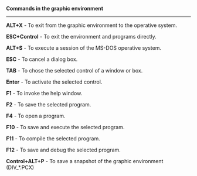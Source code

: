 **Commands in the graphic environment**

---------------------------------------


**ALT+X**         - To exit from the graphic environment to the operative system.

**ESC+Control**   - To exit the environment and programs directly.


**ALT+S**         - To execute a session of the MS-DOS operative system.


**ESC**           - To cancel a dialog box.

**TAB**           - To chose the selected control of a window or box.

**Enter**         - To activate the selected control.


**F1**            - To invoke the help window.


**F2**            - To save the selected program.

**F4**            - To open a program.

**F10**           - To save and execute the selected program.

**F11**           - To compile the selected program.

**F12**           - To save and debug the selected program.


**Control+ALT+P** - To save a snapshot of the graphic environment (DIV_*.PCX)



